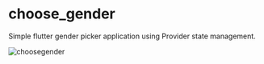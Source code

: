 # choose_gender

Simple flutter gender picker application using Provider state management.

![choosegender](https://user-images.githubusercontent.com/20470960/122115105-437d7b00-ce4e-11eb-98b1-f45cadbbcbd5.gif)
